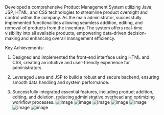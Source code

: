 Developed a comprehensive Product Management System utilizing Java, JSP, HTML, and CSS technologies to streamline product oversight and control within the company. 
As the main administrator, successfully implemented functionalities allowing seamless addition, editing, and removal of products from the inventory. 
The system offers real-time visibility into all available products, empowering data-driven decision-making and enhancing overall management efficiency.

Key Achievements:

1. Designed and implemented the front-end interface using HTML and CSS, creating an intuitive and user-friendly experience for administrators.

 2. Leveraged Java and JSP to build a robust and secure backend, ensuring smooth data handling and system performance.
3. Successfully integrated essential features, including product addition, editing, and deletion, reducing administrative overhead and optimizing workflow processes.
![image](https://github.com/Anuj2004jain/product-management/assets/91856817/a07041b8-796c-4e81-a88a-102dd297bb08)
![image](https://github.com/Anuj2004jain/product-management/assets/91856817/bf141e76-084a-4663-b830-bde631a1751c)
![image](https://github.com/Anuj2004jain/product-management/assets/91856817/933c68e4-fb94-47a7-a8a8-277dbb7280c7)
![image](https://github.com/Anuj2004jain/product-management/assets/91856817/83303759-c961-422b-908f-959af1a6be22)
![image](https://github.com/Anuj2004jain/product-management/assets/91856817/a2d3f041-ef1b-4ac9-b20a-1d9442e88c07)
![image](https://github.com/Anuj2004jain/product-management/assets/91856817/30730a00-e25b-49b9-a68c-02f973164911)
![image](https://github.com/Anuj2004jain/product-management/assets/91856817/da5d528e-95a9-4894-8065-97648a970235)
